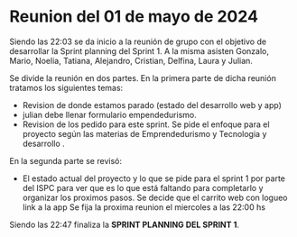 # Reunion del 01 de mayo de 2024
Siendo las 22:03 se da inicio a la reunión de grupo con el objetivo de desarrollar la Sprint planning del Sprint 1. A la misma asisten Gonzalo, Mario, Noelia, Tatiana, Alejandro, Cristian, Delfina, Laura y Julian.

Se divide la reunión en dos partes.
En la primera parte de dicha reunión tratamos los siguientes temas: 
- Revision de donde estamos parado (estado del desarrollo web y app)
- julian debe llenar formulario empendedurismo. 
- Revision de los pedido para este sprint. Se pide el enfoque para el proyecto según las materias de Emprendedurismo y Tecnologia y desarrollo .



En la segunda parte se revisó: 
- El estado actual del proyecto y lo que se pide para el sprint 1 por parte del ISPC para ver que es lo que está faltando para completarlo y organizar los proximos pasos.
Se decide que el carrito web con logueo link a la app
Se fija la proxima reunion el miercoles a las 22:00 hs 

Siendo las 22:47 finaliza la **SPRINT PLANNING DEL SPRINT 1**. 
